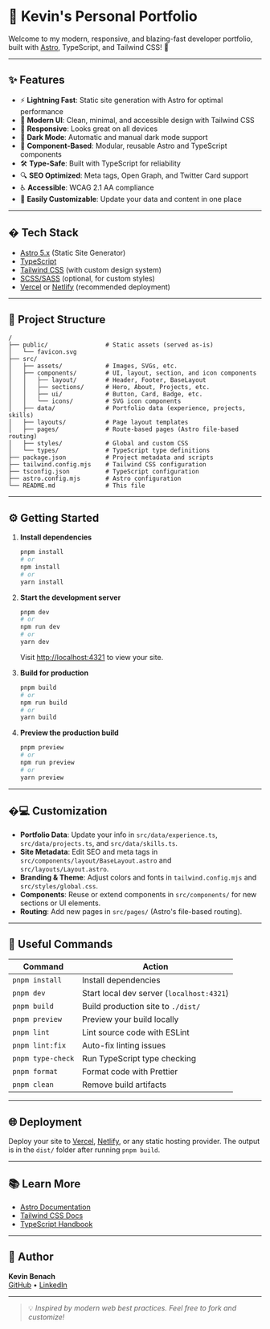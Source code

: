 # 🚀 Kevin's Personal Portfolio

Welcome to my modern, responsive, and blazing-fast developer portfolio, built with [Astro](https://astro.build/), TypeScript, and Tailwind CSS! 🌟

---

## ✨ Features

- ⚡ **Lightning Fast**: Static site generation with Astro for optimal performance
- 🎨 **Modern UI**: Clean, minimal, and accessible design with Tailwind CSS
- 📱 **Responsive**: Looks great on all devices
- 🌙 **Dark Mode**: Automatic and manual dark mode support
- 🧩 **Component-Based**: Modular, reusable Astro and TypeScript components
- 🛠️ **Type-Safe**: Built with TypeScript for reliability
- 🔍 **SEO Optimized**: Meta tags, Open Graph, and Twitter Card support
- ♿ **Accessible**: WCAG 2.1 AA compliance
- 📝 **Easily Customizable**: Update your data and content in one place

---

## �️ Tech Stack

- [Astro 5.x](https://astro.build/) (Static Site Generator)
- [TypeScript](https://www.typescriptlang.org/)
- [Tailwind CSS](https://tailwindcss.com/) (with custom design system)
- [SCSS/SASS](https://sass-lang.com/) (optional, for custom styles)
- [Vercel](https://vercel.com/) or [Netlify](https://www.netlify.com/) (recommended deployment)

---

## 📁 Project Structure

```text
/
├── public/                # Static assets (served as-is)
│   └── favicon.svg
├── src/
│   ├── assets/            # Images, SVGs, etc.
│   ├── components/        # UI, layout, section, and icon components
│   │   ├── layout/        # Header, Footer, BaseLayout
│   │   ├── sections/      # Hero, About, Projects, etc.
│   │   ├── ui/            # Button, Card, Badge, etc.
│   │   └── icons/         # SVG icon components
│   ├── data/              # Portfolio data (experience, projects, skills)
│   ├── layouts/           # Page layout templates
│   ├── pages/             # Route-based pages (Astro file-based routing)
│   ├── styles/            # Global and custom CSS
│   └── types/             # TypeScript type definitions
├── package.json           # Project metadata and scripts
├── tailwind.config.mjs    # Tailwind CSS configuration
├── tsconfig.json          # TypeScript configuration
├── astro.config.mjs       # Astro configuration
└── README.md              # This file
```

---

## ⚙️ Getting Started

1. **Install dependencies**

   ```bash
   pnpm install
   # or
   npm install
   # or
   yarn install
   ```

2. **Start the development server**

   ```bash
   pnpm dev
   # or
   npm run dev
   # or
   yarn dev
   ```

   Visit [http://localhost:4321](http://localhost:4321) to view your site.

3. **Build for production**

   ```bash
   pnpm build
   # or
   npm run build
   # or
   yarn build
   ```

4. **Preview the production build**
   ```bash
   pnpm preview
   # or
   npm run preview
   # or
   yarn preview
   ```

---

## �‍💻 Customization

- **Portfolio Data**: Update your info in `src/data/experience.ts`, `src/data/projects.ts`, and `src/data/skills.ts`.
- **Site Metadata**: Edit SEO and meta tags in `src/components/layout/BaseLayout.astro` and `src/layouts/Layout.astro`.
- **Branding & Theme**: Adjust colors and fonts in `tailwind.config.mjs` and `src/styles/global.css`.
- **Components**: Reuse or extend components in `src/components/` for new sections or UI elements.
- **Routing**: Add new pages in `src/pages/` (Astro's file-based routing).

---

## 🧞 Useful Commands

| Command           | Action                                    |
| ----------------- | ----------------------------------------- |
| `pnpm install`    | Install dependencies                      |
| `pnpm dev`        | Start local dev server (`localhost:4321`) |
| `pnpm build`      | Build production site to `./dist/`        |
| `pnpm preview`    | Preview your build locally                |
| `pnpm lint`       | Lint source code with ESLint              |
| `pnpm lint:fix`   | Auto-fix linting issues                   |
| `pnpm type-check` | Run TypeScript type checking              |
| `pnpm format`     | Format code with Prettier                 |
| `pnpm clean`      | Remove build artifacts                    |

---

## 🌐 Deployment

Deploy your site to [Vercel](https://vercel.com/), [Netlify](https://www.netlify.com/), or any static hosting provider. The output is in the `dist/` folder after running `pnpm build`.

---

## 📚 Learn More

- [Astro Documentation](https://docs.astro.build/)
- [Tailwind CSS Docs](https://tailwindcss.com/docs)
- [TypeScript Handbook](https://www.typescriptlang.org/docs/)

---

## 👤 Author

**Kevin Benach**  
[GitHub](https://github.com/kevinbenach) • [LinkedIn](https://linkedin.com/in/kevin)

---

> 💡 _Inspired by modern web best practices. Feel free to fork and customize!_
